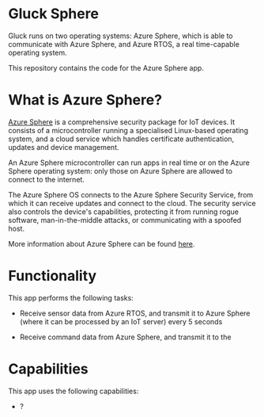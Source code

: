 # Gluck Sphere
Gluck runs on two operating systems: Azure Sphere, which is able to communicate with Azure Sphere, and Azure RTOS, a real time-capable operating system.

This repository contains the code for the Azure Sphere app.

# What is Azure Sphere?
[Azure Sphere](https://azure.microsoft.com/en-gb/services/azure-sphere/ "Azure Sphere") is a comprehensive security package for IoT devices. It consists of a microcontroller running a specialised Linux-based operating system, and a cloud service which handles certificate authentication, updates and device management.

An Azure Sphere microcontroller can run apps in real time or on the Azure Sphere operating system: only those on Azure Sphere are allowed to connect to the internet.

The Azure Sphere OS connects to the Azure Sphere Security Service, from which it can receive updates and connect to the cloud. The security service also controls the device's capabilities, protecting it from running rogue software, man-in-the-middle attacks, or communicating with a spoofed host.

More information about Azure Sphere can be found [here](https://docs.microsoft.com/en-us/azure-sphere/product-overview/what-is-azure-sphere "What is Azure Sphere?").

# Functionality
This app performs the following tasks:

- Receive sensor data from Azure RTOS, and transmit it to Azure Sphere (where it can be processed by an IoT server) every 5 seconds

- Receive command data from Azure Sphere, and transmit it to the

# Capabilities
This app uses the following capabilities:

- ?